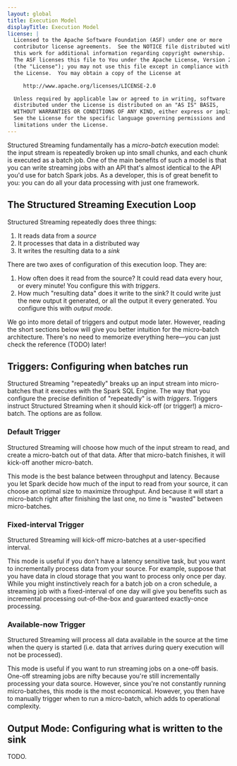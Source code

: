 ```yaml
---
layout: global
title: Execution Model
displayTitle: Execution Model
license: |
  Licensed to the Apache Software Foundation (ASF) under one or more
  contributor license agreements.  See the NOTICE file distributed with
  this work for additional information regarding copyright ownership.
  The ASF licenses this file to You under the Apache License, Version 2.0
  (the "License"); you may not use this file except in compliance with
  the License.  You may obtain a copy of the License at

     http://www.apache.org/licenses/LICENSE-2.0

  Unless required by applicable law or agreed to in writing, software
  distributed under the License is distributed on an "AS IS" BASIS,
  WITHOUT WARRANTIES OR CONDITIONS OF ANY KIND, either express or implied.
  See the License for the specific language governing permissions and
  limitations under the License.
---
```


Structured Streaming fundamentally has a _micro-batch_ execution model: the input stream is repeatedly broken up into small chunks, and each chunk is executed as a batch job. One of the main benefits of such a model is that you can write streaming jobs with an API that's almost identical to the API you'd use for batch Spark jobs. As a developer, this is of great benefit to you: you can do all your data processing with just one framework.

## The Structured Streaming Execution Loop

Structured Streaming repeatedly does three things:

1. It reads data from a _source_
2. It processes that data in a distributed way
3. It writes the resulting data to a _sink_

There are two axes of configuration of this execution loop. They are:

1. How often does it read from the source? It could read data every hour, or every minute! You configure this with _triggers_.
2. How much "resulting data" does it write to the sink? It could write just the new output it generated, or all the output it every generated. You configure this with _output mode_.

We go into more detail of triggers and output mode later. However, reading the short sections below will give you better intuition for the micro-batch architecture. There's no need to memorize everything here—you can just check the reference (TODO) later!

## Triggers: Configuring when batches run

Structured Streaming "repeatedly" breaks up an input stream into micro-batches that it executes with the Spark SQL Engine. The way that you configure the precise definition of "repeatedly" is with _triggers_. Triggers instruct Structured Streaming when it should kick-off (or trigger!) a micro-batch. The options are as follow.

### Default Trigger

Structured Streaming will choose how much of the input stream to read, and create a micro-batch out of that data. After that micro-batch finishes, it will kick-off another micro-batch.

This mode is the best balance between throughput and latency. Because you let Spark decide how much of the input to read from your source, it can choose an optimal size to maximize throughput. And because it will start a micro-batch right after finishing the last one, no time is "wasted" between micro-batches.

### Fixed-interval Trigger

Structured Streaming will kick-off micro-batches at a user-specified interval.

This mode is useful if you don't have a latency sensitive task, but you want to incrementally process data from your source. For example, suppose that you have data in cloud storage that you want to process only once per day. While you might instinctively reach for a batch job on a cron schedule, a streaming job with a fixed-interval of one day will give you benefits such as incremental processing out-of-the-box and guaranteed exactly-once processing.

### Available-now Trigger

Structured Streaming will process all data available in the source at the time when the query is started (i.e. data that arrives during query execution will not be processed).

This mode is useful if you want to run streaming jobs on a one-off basis. One-off streaming jobs are nifty because you're still incrementally processing your data source. However, since you're not constantly running micro-batches, this mode is the most economical. However, you then have to manually trigger when to run a micro-batch, which adds to operational complexity.

## Output Mode: Configuring what is written to the sink

TODO.
